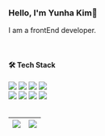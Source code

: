   ### Hello, I'm Yunha Kim🐣 

I am a frontEnd developer.

</br>

#### 🛠️ Tech Stack

<div align="start">
        <img src="https://img.shields.io/badge/javascript-F7DF1E?style=flat-square&logo=javascript&logoColor=black"> 
    <img src="https://img.shields.io/badge/typescript-3178C6?style=flat-square&logo=typescript&logoColor=white"> 
    <img src="https://img.shields.io/badge/react-61DAFB?style=flat-square&logo=react&logoColor=black">
     <img src="https://img.shields.io/badge/vue.js-4FC08D?style=flat-square&logo=vue.js&logoColor=white">
    </br>
    <img src="https://img.shields.io/badge/html5-E34F26?style=flat-square&logo=html5&logoColor=white">
    <img src="https://img.shields.io/badge/css-1572B6?style=flat-square&logo=css3&logoColor=white">   
    <img src="https://img.shields.io/badge/django-092E20?style=flat-square&logo=django&logoColor=white">
    <img src="https://img.shields.io/badge/python-3776AB?style=flat-square&logo=python&logoColor=white">
</div>
</br>


| <img src="https://github-readme-stats.vercel.app/api?username=yulloe&show_icons=true&"> | <img src="https://github-readme-stats.vercel.app/api/top-langs/?username=yulloe&layout=compact&langs_count=8"/> |
| ------------------------------------------------------------ | ------------------------------------------------------------ |













